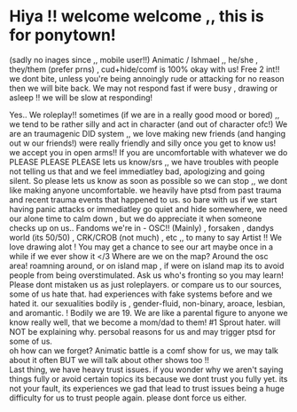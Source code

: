   # Hiya !! welcome welcome ,, this is for ponytown!
   (sadly no inages since ,, mobile user!!) 
   Animatic / Ishmael ,, he/she , they/them (prefer prns) , cud+hide/comf is 100% okay with us! Free 2 int!! we dont bite, unless you're being annoingly rude or attacking for no reason then we will bite back. We may not respond fast if were busy , drawing or asleep !! we will be slow at responding!

   Yes.. We roleplay!! sometimes (if we are in a really good mood or bored) ,, we tend to be rather silly and act in character (and out of character ofc!)
        We are an traumagenic DID system ,, 
      we love making new friends (and hanging out w our friends!) were really friendly and silly once you get to know us! we accept you in open arms!!
If you are uncomfortable with whatever we do PLEASE PLEASE PLEASE lets us know/srs ,, we have troubles with people not telling us that and we feel immediatley bad, apologizing and going silent. So please lets us know as soon as possible so we can stop ,, we dont like making anyone uncomfortable.
we heavily have ptsd from past trauma and recent trauma events that happened to us. so bare with us if we start having panic attacks or immediatley go quiet and hide somewhere, we need our alone time to calm down , but we do appreciate it when someone checks up on us..
Fandoms we're in - OSC!! (Mainly) , forsaken , dandys world (its 50/50) , CRK/CROB (not much) , etc ,, to many to say
Artist !! We love drawing alot ! You may get a chance to see our art maybe once in a while if we ever show it </3
Where are we on the map? Around the osc area! roamning around, or on island map , if were on island map its to avoid people from being overstimulated.
Ask us who's fronting so you may learn! Please dont mistaken us as just roleplayers. or compare us to our sources, some of us hate that. had experiences with fake systems before and we hated it.
our sexualities bodily is , gender-fluid, non-binary, aroace, lesbian, and aromantic. ! Bodily we are 19.
We are like a parental figure to anyone we know really well, that we become a mom/dad to them!       #1 Sprout hater. will NOT be explaining why. persobal reasons for us and may trigger ptsd for some of us.                   
oh how can we forget? Animatic battle is a comf show for us, we may talk about it often BUT we will talk about other shows too !!            
Last thing, we have heavy trust issues. if you wonder why we aren't saying things fully or avoid certain topics its because we dont trust you fully yet. its not your fault, its experiences we gad that lead to trust issues being a huge difficulty for us to trust people again. please dont force us either. 
